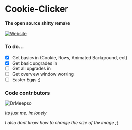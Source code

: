 # Cookie-Clicker
#### The open source shitty remake

[![Website](https://img.shields.io/website?down_color=red&down_message=cant%20play%20right%20now%20%28website%20down%29&label=You&logo=You&up_color=Green&up_message=can%20play%20right%20now&url=https%3A%2F%2Fdrmeepso.github.io%2FCookie-Clicker%2F)
](https://drmeepso.github.io/Cookie-Clicker)

### To do...
- [X] Get basics in (Cookie, Rows, Animated Background, ect)
- [X] Get basic upgrades in
- [ ] Get all upgrades in
- [ ] Get overview window working
- [ ] Easter Eggs ;)

### Code contributors 
![DrMeepso](https://avatars.githubusercontent.com/u/50252724)

*Its just me. im lonely*

*I also dont know how to change the size of the image ;(*
